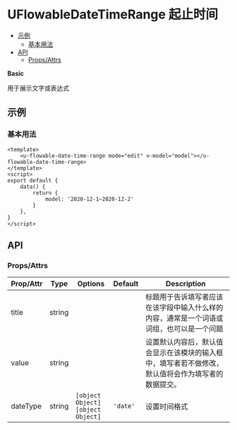 <!-- 该 README.md 根据 api.yaml 和 docs/*.md 自动生成，为了方便在 GitHub 和 NPM 上查阅。如需修改，请查看源文件 -->

# UFlowableDateTimeRange 起止时间

- [示例](#示例)
    - [基本用法](#基本用法)
- [API]()
    - [Props/Attrs](#propsattrs)

**Basic**

用于展示文字或表达式

## 示例
### 基本用法

```vue
<template>
    <u-flowable-date-time-range mode="edit" v-model="model"></u-flowable-date-time-range>
</template>
<script>
export default {
    data() {
        return {
            model: '2020-12-1~2020-12-2'
        }
    },
}
</script>
```
## API
### Props/Attrs

| Prop/Attr | Type | Options | Default | Description |
| --------- | ---- | ------- | ------- | ----------- |
| title | string |  |  | 标题用于告诉填写者应该在该字段中输入什么样的内容，通常是一个词语或词组，也可以是一个问题 |
| value | string |  |  | 设置默认内容后，默认值会显示在该模块的输入框中，填写者若不做修改，默认值将会作为填写者的数据提交。 |
| dateType | string | `[object Object]`<br/>`[object Object]` | `'date'` | 设置时间格式 |

